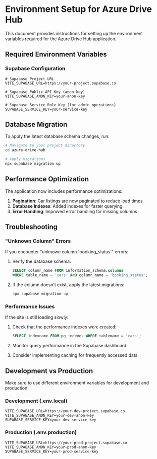 # Environment Setup for Azure Drive Hub

This document provides instructions for setting up the environment variables required for the Azure Drive Hub application.

## Required Environment Variables

### Supabase Configuration

```env
# Supabase Project URL
VITE_SUPABASE_URL=https://your-project.supabase.co

# Supabase Public API Key (anon key)
VITE_SUPABASE_ANON_KEY=your-anon-key

# Supabase Service Role Key (for admin operations)
SUPABASE_SERVICE_KEY=your-service-key
```

## Database Migration

To apply the latest database schema changes, run:

```bash
# Navigate to your project directory
cd azure-drive-hub

# Apply migrations
npx supabase migration up
```

## Performance Optimization

The application now includes performance optimizations:

1. **Pagination**: Car listings are now paginated to reduce load times
2. **Database Indexes**: Added indexes for faster querying
3. **Error Handling**: Improved error handling for missing columns

## Troubleshooting

### "Unknown Column" Errors

If you encounter "unknown column 'booking_status'" errors:

1. Verify the database schema:
   ```sql
   SELECT column_name FROM information_schema.columns 
   WHERE table_name = 'cars' AND column_name = 'booking_status';
   ```

2. If the column doesn't exist, apply the latest migrations:
   ```bash
   npx supabase migration up
   ```

### Performance Issues

If the site is still loading slowly:

1. Check that the performance indexes were created:
   ```sql
   SELECT indexname FROM pg_indexes WHERE tablename = 'cars';
   ```

2. Monitor query performance in the Supabase dashboard

3. Consider implementing caching for frequently accessed data

## Development vs Production

Make sure to use different environment variables for development and production:

### Development (.env.local)
```env
VITE_SUPABASE_URL=https://your-dev-project.supabase.co
VITE_SUPABASE_ANON_KEY=your-dev-anon-key
SUPABASE_SERVICE_KEY=your-dev-service-key
```

### Production (.env.production)
```env
VITE_SUPABASE_URL=https://your-prod-project.supabase.co
VITE_SUPABASE_ANON_KEY=your-prod-anon-key
SUPABASE_SERVICE_KEY=your-prod-service-key
```